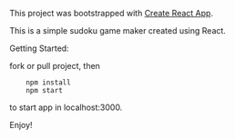 This project was bootstrapped with [Create React App](https://github.com/facebook/create-react-app).

This is a simple sudoku game maker created using React.

Getting Started:

fork or pull project, then

```
    npm install
    npm start
```
to start app in localhost:3000.


Enjoy!

 